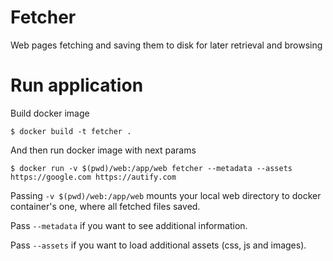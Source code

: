 # Fetcher
Web pages fetching and saving them to disk for later retrieval and browsing

# Run application

Build docker image

```
$ docker build -t fetcher .    
```

And then run docker image with next params

```
$ docker run -v $(pwd)/web:/app/web fetcher --metadata --assets https://google.com https://autify.com
```

Passing `-v $(pwd)/web:/app/web` mounts your local web directory to docker container's one, where all fetched files saved.

Pass `--metadata` if you want to see additional information.

Pass `--assets` if you want to load additional assets (css, js and images).


 
